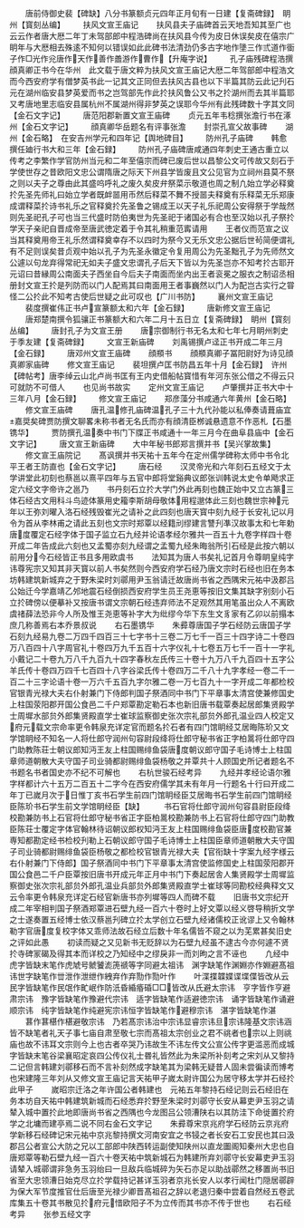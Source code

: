 <!-- { "loadSidebar": true } -->
　　唐前侍御史裴【碑缺】八分书篆额贞元四年正月旬有一日建【复斋碑録】　眀州【寳刻丛编】
　　扶风文宣王庙记
　　扶风县夫子庙碑首云天地吾知其至广也云云作者唐大厯二年丁未驾部郎中程浩碑尚在扶风县今传为皮日休误矣皮在僖宗广眀年与大厯相去殊逺不知何以错误如此此碑书法清劲仍多古字地作墬三作弎道作衟子作□光作兊唐作天作善作譱游作曹作【升庵字说】
　　孔子庙残碑程浩撰顔真卿正书今在华州　此文载于唐文粹为扶风文宣王庙记大厯二年驾部郎中程浩文而今西安府学有僧梦英书此一记其文正同但去扶风古县也以下半篇其防云此记刋石元在湖州临安县梦英爱而书之岂驾部先作此扵扶风鲁公又书之扵湖州而去其半篇耶又考唐地里志临安县属杭州不属湖州得非梦英之误耶今华州有此残碑数十字其文同【金石文字记】
　　唐范阳郡新置文宣王庙碑
　　贞元五年韦稔撰张澹行书在涿州【金石文字记】
　　顔真卿华岳题名有评事张澹
　　封崇孔宣父故事碑
　　湖州【金石略】　在安吉州学元和四年记【舆地碑目】
　　防州孔子庙碑
　　韩愈撰任廸行书大和三年【金石録】
　　防州孔子庙碑唐咸通四年刺史王通古重立以传考之李繁作学官防州当元和二年至僖宗而碑已废后世以昌黎公文可传故又刻石于学使世存之昔欧阳文忠公谓隋唐之际天下州县学皆废且文公见官为立祠州县莫不祭之则以夫子之尊由此其盛呜呼礼之废久矣皮弁祭菜示敬道也周之制凢始立学必释奠扵先圣先师礼曰始立学者既衅噐用币然后释菜不舞不授噐夫释奠有乐释菜无乐郑康成谓释菜扵诗书礼乐之官释奠扵先圣鲁之锡成王以天子礼乐祀周公安得祭于学哉然则先圣祀孔子可也当三代盛时防伯夷世为先圣祀于诸国必有合也至汉始以孔子祭扵学天子亲祀自晋成帝至唐武徳定着于令其礼稍重范寗请用
　　王者仪而范宣之议当其释奠用帝王礼乐然谓释奠幸存不以四时为祭今又无乐文忠公据后世茍简便谓礼有不足则误矣昔贞观中始以孔子为先圣永徽定令复用周公为先圣黜孔子为先师然文公遽以句龙弃得常祀无如夫子盛文忠谓孔子后天下皆以为先圣岂亦不知考扵古耶开元诏曰昔縁周公南面夫子西坐自今后夫子南面而坐内出王者衮冕之服衣之制诏丞相册封文宣王扵是列防而以门人配焉其曰南面用王者事巍然以门人为配岂古实行之甞怪二公扵此不知考古使后世疑之此可叹也【广川书防】
　　襄州文宣王庙记
　　裴度撰崔伟正书卢宣篆额太和六年【金石録】
　　唐新修文宣王庙记
　　唐郑楚南撰令狐骧正书篆额大和六年二月十五日立【复斋碑録】　眀州【寳刻丛编】
　　唐封孔子为文宣王册
　　唐宗御制行书无名太和七年七月眀州刺史于季友建【复斋碑録】
　　文宣王新庙碑
　　刘禹锡撰卢迳正书开成二年三月【金石録】
　　唐邓州文宣王庙碑
　　顔頩书
　　顔頩真卿子冨阳尉好为诗见顔真卿家庙碑
　　修文宣王庙记
　　裴坦撰卢匡书防昌五年十月【金石録】　许州【碑帖考】唐李绰云山北卢尚书匡有王内史借船帖寳惜有年河东张公借之不得云只可就防不可借人
　　也见尚书故实
　　定州文宣王庙记
　　卢肇撰并正书大中十三年八月【金石録】
　　修文宣王庙记
　　郑彦藻分书咸通六年黄州【金石略】
　　修文宣王庙碑
　　唐孔温修孔庙碑温孔子三十九代孙能以私俸奏请葺庙宜嘉奨矣碑贾防撰文聊畧未称书者无名氏而亦有顔清臣桞诚悬遗意不作恶札【石墨镌华】
　　贾防撰孔温奏中书门下牒正书咸通十一年三月今在曲阜县庙中【金石文字记】
　　唐文宣王新庙碑
　　大中年秘书郎郑言撰并书【吴兴掌故集】
　　修文宣王庙院记
　　髙讽撰并书天祐十五年今在定州儒学碑称太师中书令北平王者王防直也【金石文字记】
　　唐石经
　　汉灵帝光和六年刻石五经文于太学讲堂此初刻也蔡邕以熹平四年与五官中郎将堂谿典议郎张训韩说太史令单飏求正定六经文字帝许之邕乃
　　书丹刻石立扵大学门外此再刻也魏正始中又立古篆三体石经古文用科斗鸟迹体篆用史籕李斯胡母敬体用程邈体此三刻也魏世宗神元年以王弥刘曜入洛石经残毁崔光之请补之此四刻也唐天寳中刻九经于长安礼记以月令为首从李林甫之请此五刻也文宗时郑覃以经籍刓缪建言讐刋凖汉故事太和七年勅唐度覆定石经字体于国子监立石九经并论语孝经尔雅共一百五十九卷字样四十卷开成二年告成此六刻也又孟蜀亦刻九经谓之孟蜀九经朱晦翁所引石经是此按六朝以前用分今石经皆正书且多用欧虞书
　　法知其为唐人书矣礼记首月令尊眀皇纯字讳尊宪宗又知其非天寳以前人书矣然则今西安府学石经乃唐文宗时石经也旧在务本坊韩建筑新城弃之于野朱梁时刘鄩用尹玉翁请迁故唐尚书省之西隅宋元祐中汲郡吕公始迁今学嘉靖乙邜地震石经倒损西安府学生员王尧恵等按旧文集其缺字别刻小石立扵碑傍以便摹补又按唐书谓文宗朝石经违弃师法不足观然其用笔虽出众人不离欧虞禇薛法恐非今人所及惟王尧恵等补字大为纰缪今华下东生文豸家有乙卯以前搨本庶几称善焉右本乔景叔说
　　右石墨镌华
　　朱彛尊唐国子学石经防云唐国子学石刻九经易九卷二万四千四百三十七字书十三卷二万七千一百三十四字诗二十卷四万八百四十八字周官礼十卷四万九千五百十六字仪礼十七卷五万七千一百十一字礼小戴记二十卷九万八千九百九十四字春秋左氏传三十卷十九万八千九百四十五字公羊氏传十卷四万四千七百四十八字谷梁氏传十卷四万二千八十九字孝经一卷二千一百二十三字论语十卷一万六千五百九字尔雅二卷一万七百九十一字开成二年都检校官银青光禄大夫右仆射兼门下侍郎判国子祭酒同中书门下平章事太清宫使兼修国史上柱国荥阳郡开国公食邑二千户郑覃勘定勒石本也新旧唐书载覃奏起居郎集贤殿学士周墀水部贠外郎集贤殿直学士崔球监察御史张次宗礼部贠外郎孔温业四人校定又府元载文宗命率更令韩泉充详定官而题名扵石者有四门馆眀经艾居晦陈玠又文学馆眀经不知名一人将仕郎守润州句容尉段绛将仕郎守秘书省正字柏暠将仕郎守四门助教陈荘士朝议郎知沔王友上柱国赐绯鱼袋唐度朝议郎守国子毛诗博士上柱国章师道朝散大夫守国子司业骑都尉赐绯鱼袋杨敬之并覃共十人顾国史所记者题名不书题名书者国史亦不纪不可解也
　　右杭世骏石经考异
　　九经并孝经论语尔雅字样都计六十五万二百五十二字今在西安府儒学其未有年月一行题名十行曰开成二年丁已嵗月次于日惟丁亥书石学生前四门馆眀经臣艾居晦书石学生前四门馆眀经臣陈玠书石学生前文学馆眀经臣【缺】　　　书石官将仕郎守润州句容县尉臣段绛校勘兼防书上石官将仕郎守秘书省正字臣柏暠校勘兼防书上石官将仕郎守四门助教臣陈荘士覆定字体官翰林待诏朝议郎权知沔王友上柱国赐绯鱼袋臣唐度校勘官兼専知都勘定经书检校刋勒上石朝议郎守国子毛诗博士上柱国臣章师道朝散大夫守国子司业骑都尉赐绯鱼袋臣杨敬之都检校官银青光禄大夫【官衔缺十字案九经字様云右仆射兼门下侍郎】国子祭酒同中书门下平章事太清宫使监修国史上柱国荥阳郡开国公食邑二千户臣覃按旧唐书开成元年正月中书门下奏起居舎人集贤殿学士周墀监察御史张次宗礼部贠外郎孔温业兵部贠外郎集贤殿直学士崔球等同勘校经典释文又云令率更令韩泉充详定石经官新唐书亦列墀等四人而碑不载
　　旧唐书文宗纪开成二年宰相判国子祭酒郑覃进石壁九经一百六十卷时上好文覃以经义啓导稍折文学之士遂奏置五经博士依汉蔡邕刋碑立扵太学创立石壁九经诸儒校正讹谬上又令翰林勒字官唐度复校字体又乖师法故石经立后数十年名儒皆不窥之以为芜累甚矣旧史之评如此愚
　　初读而疑之又见新书无贬辞以为石壁九经虽不逮古今亦何遽不贤扵寺碑冡碣及得其本而详校之乃知经中之缪戾非一而刘昫之言不诬也
　　凢经中虎字皆缺末笔作虎虓号虩饕滮箎禠等字同避太祖讳　渊字缺笔作渊婣亦作婣避髙祖讳世字缺笔作丗泄作泄绁作絏弃作弃勚作勚叶作
　　叶渫揲韘媟谍堞偞皆改从云　民字皆缺笔作民氓作甿岷作防汦昏緍痻碈□□皆改从氏避太宗讳　亨字皆作亨避肃宗讳　豫字皆缺笔作豫避代宗讳　适字皆缺笔作适避徳宗讳　诵字皆缺笔作诵避顺宗讳　纯字皆缺笔作纯避宪宗讳恒字皆缺笔作避穆宗讳　湛字皆缺笔作湛
　　葚作葚椹作椹避敬宗讳　乃若髙宗讳治中宗讳显睿宗讳旦宗讳隆基文宗讳涵皆不缺笔者礼天子事七庙自肃至敬七宗而髙祖太宗创业之君不祧者也宗以上则祧庙也故不讳耳文宗则今上也古者卒哭乃讳故生不讳左传文公宣公传字更滥恶而成城字皆缺末笔谷梁襄昭定哀四公传仪礼士昬礼皆然此为朱梁所补刻考之宋刘从又黎持二记但言韩建刘鄩移石而不言补刻然成字缺笔其为梁韩无疑昔人固未尝徧读而博考也宋建隆三年刘从又修文宣王庙记言天祐甲子嵗太尉许国公为居守移太学并石经扵此甲子
　　嵗昭宗迁洛之年许国公者韩建也　元祐五年黎持石经记则云石经旧在务本坊自天祐中韩建筑新城而石经悉弃扵野至朱梁时刘鄩守长安从幕吏尹玉羽之请辇入城中置扵此地即唐尚书省之西隅也今龙图吕公领漕陕右以其防洼下命徙置扵府学之北墉而建亭焉二说不同右金石文字记
　　朱彛尊宋京兆府学石经防云京兆府学新移石经碑记宋元祐中京兆黎持撰文河南安宜之书锓之者长安石工安民也其曰汲郡吕公者宣公大防之兄以工部郎中陕西转运副使知陕州以直龙圗阁知秦州大忠也自唐郑覃等勒石壁九经一百六十卷天祐中筑新城石为韩建所弃刘鄩守长安幕吏尹玉羽请辇入城鄩谓非急务玉羽绐曰一旦敌兵临城碎为矢石亦足以助战鄩然之移置尚书旧省至大忠领漕日始克尽立扵学载持记甚详玉羽者京兆长安人以孝行闻杜门隠居鄩辟为保大军节度推官仕后唐至光禄少卿晋髙祖召之辞以老退归秦中尝着自然经五卷武库集五十卷其书散见扵府元惜欧阳子不为立传而其书亦不传于世也
　　右石经考异
　　张参五经文字
